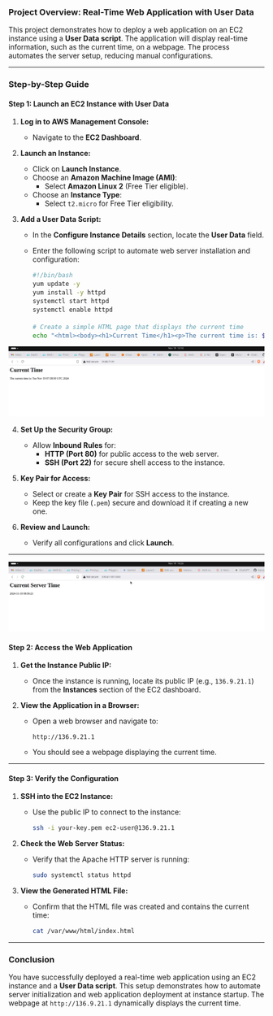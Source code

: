 ### **Project Overview: Real-Time Web Application with User Data**

This project demonstrates how to deploy a web application on an EC2 instance using a **User Data script**. The application will display real-time information, such as the current time, on a webpage. The process automates the server setup, reducing manual configurations.

---

### **Step-by-Step Guide**

#### **Step 1: Launch an EC2 Instance with User Data**

1. **Log in to AWS Management Console:**
   - Navigate to the **EC2 Dashboard**.

2. **Launch an Instance:**
   - Click on **Launch Instance**.
   - Choose an **Amazon Machine Image (AMI)**:
     - Select **Amazon Linux 2** (Free Tier eligible).
   - Choose an **Instance Type**:
     - Select `t2.micro` for Free Tier eligibility.

3. **Add a User Data Script:**
   - In the **Configure Instance Details** section, locate the **User Data** field.
   - Enter the following script to automate web server installation and configuration:

     ```bash
     #!/bin/bash
     yum update -y
     yum install -y httpd
     systemctl start httpd
     systemctl enable httpd

     # Create a simple HTML page that displays the current time
     echo "<html><body><h1>Current Time</h1><p>The current time is: $(date)</p></body></html>" > /var/www/html/index.html
     ```
![user data](./images/userdta.png)

4. **Set Up the Security Group:**
   - Allow **Inbound Rules** for:
     - **HTTP (Port 80)** for public access to the web server.
     - **SSH (Port 22)** for secure shell access to the instance.

5. **Key Pair for Access:**
   - Select or create a **Key Pair** for SSH access to the instance.
   - Keep the key file (`.pem`) secure and download it if creating a new one.

6. **Review and Launch:**
   - Verify all configurations and click **Launch**.

---

![ami](./images/ami.png)

#### **Step 2: Access the Web Application**

1. **Get the Instance Public IP:**
   - Once the instance is running, locate its public IP (e.g., `136.9.21.1`) from the **Instances** section of the EC2 dashboard.

2. **View the Application in a Browser:**
   - Open a web browser and navigate to:
     ```
     http://136.9.21.1
     ```
   - You should see a webpage displaying the current time.

---

#### **Step 3: Verify the Configuration**

1. **SSH into the EC2 Instance:**
   - Use the public IP to connect to the instance:
     ```bash
     ssh -i your-key.pem ec2-user@136.9.21.1
     ```

2. **Check the Web Server Status:**
   - Verify that the Apache HTTP server is running:
     ```bash
     sudo systemctl status httpd
     ```

3. **View the Generated HTML File:**
   - Confirm that the HTML file was created and contains the current time:
     ```bash
     cat /var/www/html/index.html
     ```

---

### **Conclusion**

You have successfully deployed a real-time web application using an EC2 instance and a **User Data script**. This setup demonstrates how to automate server initialization and web application deployment at instance startup. The webpage at `http://136.9.21.1` dynamically displays the current time.